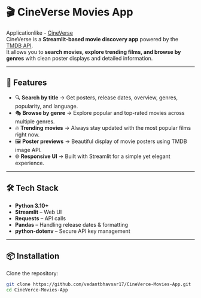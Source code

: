 # 🎬 CineVerse Movies App
Applicationlike - [CineVerse](https://cineverce.streamlit.app/)
<br>CineVerse is a **Streamlit-based movie discovery app** powered by the [TMDB API](https://developer.themoviedb.org/).  
It allows you to **search movies, explore trending films, and browse by genres** with clean poster displays and detailed information.

---

## 🚀 Features
- 🔍 **Search by title** → Get posters, release dates, overview, genres, popularity, and language.  
- 🎭 **Browse by genre** → Explore popular and top-rated movies across multiple genres.  
- 🔥 **Trending movies** → Always stay updated with the most popular films right now.  
- 🖼️ **Poster previews** → Beautiful display of movie posters using TMDB image API.  
- 🌐 **Responsive UI** → Built with Streamlit for a simple yet elegant experience.

---

## 🛠️ Tech Stack
- **Python 3.10+**
- **Streamlit** – Web UI  
- **Requests** – API calls  
- **Pandas** – Handling release dates & formatting  
- **python-dotenv** – Secure API key management  

---

## 📦 Installation

Clone the repository:
```bash
git clone https://github.com/vedantbhavsar17/CineVerce-Movies-App.git
cd CineVerce-Movies-App
